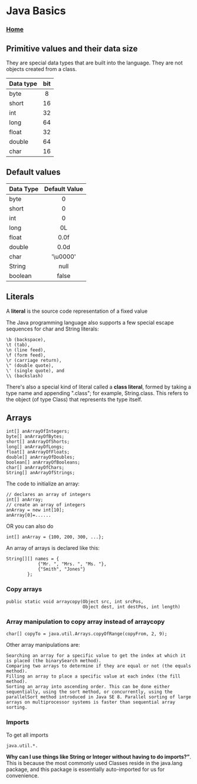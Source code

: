 # Java Basics
### [Home](README.md)

## Primitive values and their data size
They are special data types that are built into the language.  They are not objects created from a class.

| Data type       | bit    | 
| :------------- | :----------: | 
|  byte | 8   | 
| short  | 16 | 
|  int | 32   | 
| long   | 64 | 
|  float | 32   | 
| double   | 64 | 
|  char | 16  | 


## Default values


| Data Type      | Default Value     |
| :------------- | :----------: | 
|  byte | 0   | 
| short   | 0 | 
|  int | 0   | 
| long   | 0L | 
|  float  | 0.0f   | 
| double   | 0.0d | 
|  char | '\u0000'   | 
| String    | null | 
|  boolean  | false   | 

## Literals  
A __literal__ is the source code representation of a fixed value

The Java programming language also supports a few special escape sequences for char and String literals: 
```
\b (backspace), 
\t (tab), 
\n (line feed), 
\f (form feed), 
\r (carriage return), 
\" (double quote), 
\' (single quote), and 
\\ (backslash)
```

There's also a special kind of literal called a __class literal__, formed by taking a type name and appending ".class"; for example, String.class. This refers to the object (of type Class) that represents the type itself.

## Arrays 
``` 
int[] anArrayOfIntegers;
byte[] anArrayOfBytes;
short[] anArrayOfShorts;
long[] anArrayOfLongs;
float[] anArrayOfFloats;
double[] anArrayOfDoubles;
boolean[] anArrayOfBooleans;
char[] anArrayOfChars;
String[] anArrayOfStrings;
```

The code to initialize an array:
```
// declares an array of integers
int[] anArray;  
// create an array of integers
anArray = new int[10];  
anArray[0]=......
```
OR you can also do
```
int[] anArray = {100, 200, 300, ...};
```

An array of arrays is declared like this:
```
String[][] names = {
            {"Mr. ", "Mrs. ", "Ms. "},
            {"Smith", "Jones"}
        };
```

### Copy arrays  
```
public static void arraycopy(Object src, int srcPos,
                             Object dest, int destPos, int length)
```

### Array manipulation to copy array instead of arraycopy
```
char[] copyTo = java.util.Arrays.copyOfRange(copyFrom, 2, 9);
```
Other array manipulations are:
```
Searching an array for a specific value to get the index at which it is placed (the binarySearch method).
Comparing two arrays to determine if they are equal or not (the equals method).
Filling an array to place a specific value at each index (the fill method).
Sorting an array into ascending order. This can be done either sequentially, using the sort method, or concurrently, using the parallelSort method introduced in Java SE 8. Parallel sorting of large arrays on multiprocessor systems is faster than sequential array sorting.
```
### Imports  
To get all imports
```
java.util.*.
```
__Why can I use things like String or Integer without having to do imports?”__. This is because the most commonly used Classes reside in the java.lang package, and this package is essentially auto-imported for us for convenience. 
                            

